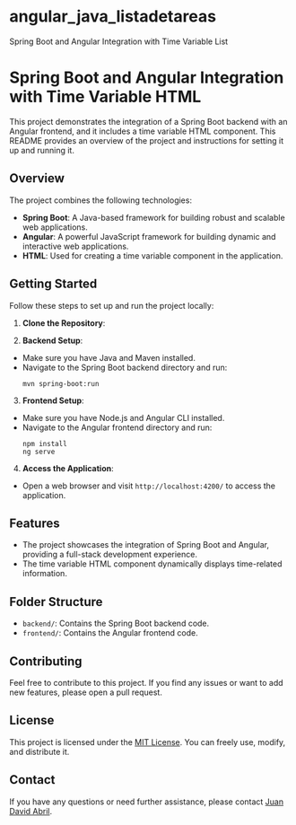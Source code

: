 # angular_java_listadetareas
 Spring Boot and Angular Integration with Time Variable List 

 # Spring Boot and Angular Integration with Time Variable HTML

This project demonstrates the integration of a Spring Boot backend with an Angular frontend, and it includes a time variable HTML component. This README provides an overview of the project and instructions for setting it up and running it.

## Overview

The project combines the following technologies:

- **Spring Boot**: A Java-based framework for building robust and scalable web applications.
- **Angular**: A powerful JavaScript framework for building dynamic and interactive web applications.
- **HTML**: Used for creating a time variable component in the application.

## Getting Started

Follow these steps to set up and run the project locally:

1. **Clone the Repository**:


2. **Backend Setup**:
- Make sure you have Java and Maven installed.
- Navigate to the Spring Boot backend directory and run:
  ```
  mvn spring-boot:run
  ```

3. **Frontend Setup**:
- Make sure you have Node.js and Angular CLI installed.
- Navigate to the Angular frontend directory and run:
  ```
  npm install
  ng serve
  ```

4. **Access the Application**:
- Open a web browser and visit `http://localhost:4200/` to access the application.

## Features

- The project showcases the integration of Spring Boot and Angular, providing a full-stack development experience.
- The time variable HTML component dynamically displays time-related information.

## Folder Structure

- `backend/`: Contains the Spring Boot backend code.
- `frontend/`: Contains the Angular frontend code.

## Contributing

Feel free to contribute to this project. If you find any issues or want to add new features, please open a pull request.

## License

This project is licensed under the [MIT License](LICENSE). You can freely use, modify, and distribute it.

## Contact

If you have any questions or need further assistance, please contact [Juan David Abril](mailto:juanchoabril@gmail.com).

